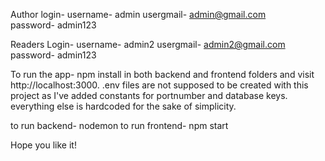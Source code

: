 
Author login- 
username- admin
usergmail- admin@gmail.com  
password- admin123

Readers Login- 
username- admin2
usergmail- admin2@gmail.com  
password- admin123



To run the app- npm install in both backend and frontend folders and visit http://localhost:3000. 
.env files are not supposed to be created with this project as I've added constants for portnumber and database keys. everything else is hardcoded for the sake of simplicity.

to run backend- nodemon
to run frontend- npm start 


Hope you like it!
